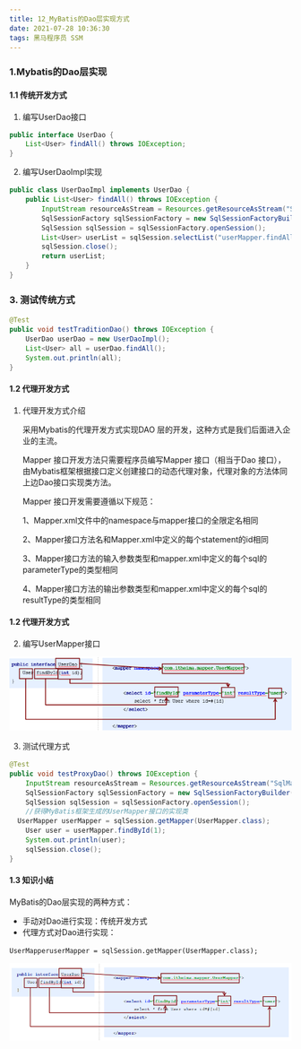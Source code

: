 ```yaml
---
title: 12_MyBatis的Dao层实现方式
date: 2021-07-28 10:36:30
tags: 黑马程序员 SSM
---
```



### 1.Mybatis的Dao层实现

#### 1.1 传统开发方式

1. 编写UserDao接口

```java
public interface UserDao {
    List<User> findAll() throws IOException;
}
```

2. 编写UserDaoImpl实现

```java
public class UserDaoImpl implements UserDao {
    public List<User> findAll() throws IOException {
        InputStream resourceAsStream = Resources.getResourceAsStream("SqlMapConfig.xml");
        SqlSessionFactory sqlSessionFactory = new SqlSessionFactoryBuilder().build(resourceAsStream);
        SqlSession sqlSession = sqlSessionFactory.openSession();
        List<User> userList = sqlSession.selectList("userMapper.findAll");
        sqlSession.close();
        return userList;
    }
}
```
### 3. 测试传统方式

```java
@Test
public void testTraditionDao() throws IOException {
    UserDao userDao = new UserDaoImpl();
    List<User> all = userDao.findAll();
    System.out.println(all);
}
```

#### 1.2 代理开发方式

1. 代理开发方式介绍

    采用Mybatis的代理开发方式实现DAO 层的开发，这种方式是我们后面进入企业的主流。

    Mapper 接口开发方法只需要程序员编写Mapper 接口（相当于Dao 接口），由Mybatis框架根据接口定义创建接口的动态代理对象，代理对象的方法体同上边Dao接口实现类方法。

    Mapper 接口开发需要遵循以下规范：

    1、Mapper.xml文件中的namespace与mapper接口的全限定名相同

    2、Mapper接口方法名和Mapper.xml中定义的每个statement的id相同

    3、Mapper接口方法的输入参数类型和mapper.xml中定义的每个sql的parameterType的类型相同

    4、Mapper接口方法的输出参数类型和mapper.xml中定义的每个sql的resultType的类型相同

#### 1.2 代理开发方式

2. 编写UserMapper接口

![2085_1](12_MyBatis的Dao层实现方式/2085_1.png)

3. 测试代理方式

```java
@Test
public void testProxyDao() throws IOException {
    InputStream resourceAsStream = Resources.getResourceAsStream("SqlMapConfig.xml");
    SqlSessionFactory sqlSessionFactory = new SqlSessionFactoryBuilder().build(resourceAsStream);
    SqlSession sqlSession = sqlSessionFactory.openSession();
    //获得MyBatis框架生成的UserMapper接口的实现类
  UserMapper userMapper = sqlSession.getMapper(UserMapper.class);
    User user = userMapper.findById(1);
    System.out.println(user);
    sqlSession.close();
}
```

#### 1.3 知识小结

MyBatis的Dao层实现的两种方式：

- 手动对Dao进行实现：传统开发方式
- 代理方式对Dao进行实现：

`UserMapperuserMapper = sqlSession.getMapper(UserMapper.class);`

![2087_1](12_MyBatis的Dao层实现方式/2087_1.png)

